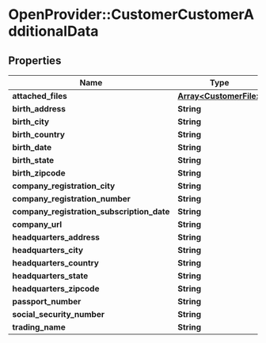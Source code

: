 # OpenProvider::CustomerCustomerAdditionalData

## Properties
Name | Type | Description | Notes
------------ | ------------- | ------------- | -------------
**attached_files** | [**Array&lt;CustomerFile&gt;**](CustomerFile.md) |  | [optional] 
**birth_address** | **String** |  | [optional] 
**birth_city** | **String** |  | [optional] 
**birth_country** | **String** |  | [optional] 
**birth_date** | **String** |  | [optional] 
**birth_state** | **String** |  | [optional] 
**birth_zipcode** | **String** |  | [optional] 
**company_registration_city** | **String** |  | [optional] 
**company_registration_number** | **String** |  | [optional] 
**company_registration_subscription_date** | **String** |  | [optional] 
**company_url** | **String** |  | [optional] 
**headquarters_address** | **String** |  | [optional] 
**headquarters_city** | **String** |  | [optional] 
**headquarters_country** | **String** |  | [optional] 
**headquarters_state** | **String** |  | [optional] 
**headquarters_zipcode** | **String** |  | [optional] 
**passport_number** | **String** |  | [optional] 
**social_security_number** | **String** |  | [optional] 
**trading_name** | **String** |  | [optional] 

